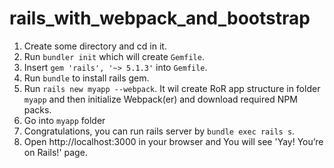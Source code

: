 # rails_with_webpack_and_bootstrap

1) Create some directory and cd in it.
2) Run `bundler init` which will create `Gemfile`.
3) Insert `gem 'rails', '~> 5.1.3'` into `Gemfile`.
4) Run `bundle` to install rails gem.
5) Run `rails new myapp --webpack`. It wil create RoR app structure in folder `myapp` and then initialize Webpack(er) and download required NPM packs.
6) Go into `myapp` folder
7) Congratulations, you can run rails server by `bundle exec rails s`.
8) Open http://localhost:3000 in your browser and You will see 'Yay! You’re on Rails!' page.


